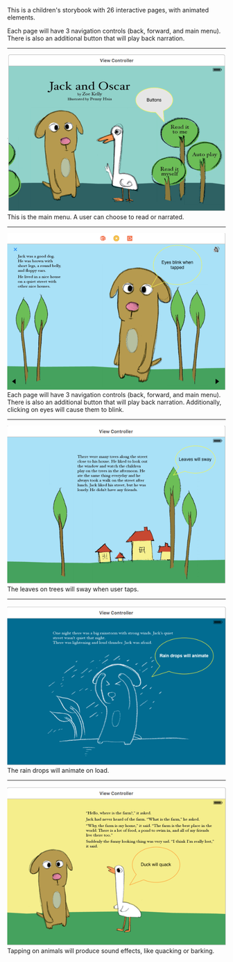 This is a children's storybook with 26 interactive pages, with animated elements. 

Each page will have 3 navigation controls (back, forward, and main menu). There is also an additional button that will play back narration.

---
![](https://raw.githubusercontent.com/bschung/codepath-group-project/master/Page1.png)
This is the main menu. A user can choose to read or narrated.

---
![](https://raw.githubusercontent.com/bschung/codepath-group-project/master/Page2.png)
Each page will have 3 navigation controls (back, forward, and main menu). There is also an additional button that will play back narration. Additionally, clicking on eyes will cause them to blink.

---
![](https://raw.githubusercontent.com/bschung/codepath-group-project/master/Page3.png)
The leaves on trees will sway when user taps.

---
![](https://raw.githubusercontent.com/bschung/codepath-group-project/master/Page4.png)
The rain drops will animate on load.

---
![](https://raw.githubusercontent.com/bschung/codepath-group-project/master/Page5.png)
Tapping on animals will produce sound effects, like quacking or barking.